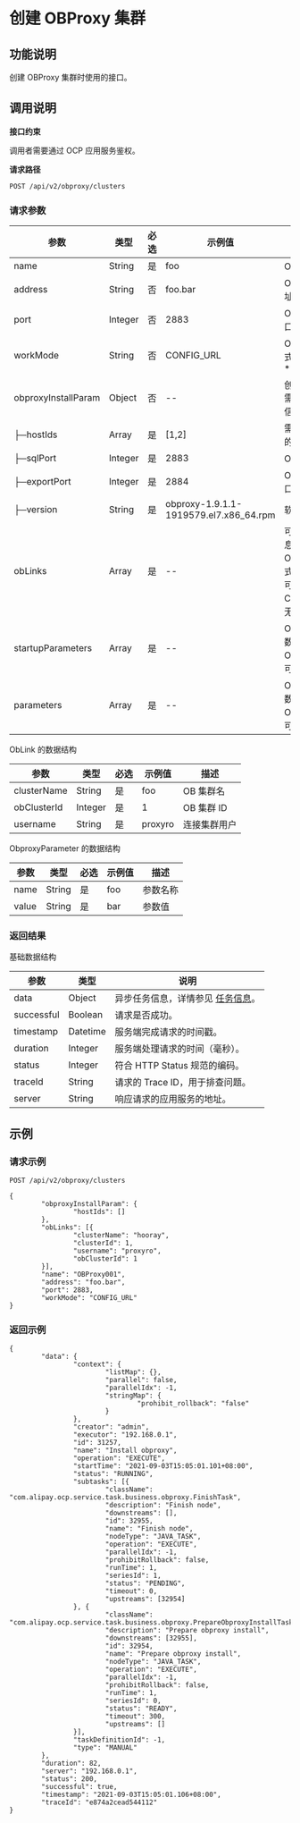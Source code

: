 创建 OBProxy 集群 
==================================



功能说明 
-------------------------

创建 OBProxy 集群时使用的接口。

调用说明 
-------------------------

**接口约束** 

调用者需要通过 OCP 应用服务鉴权。

**请求路径** 

`POST /api/v2/obproxy/clusters`

### 请求参数 




|         参数          |   类型    | 必选 |                  示例值                   |                                                                       描述                                                                       |
|---------------------|---------|----|----------------------------------------|------------------------------------------------------------------------------------------------------------------------------------------------|
| name                | String  | 是  | foo                                    | OBProxy 集群名                                                                                                                                    |
| address             | String  | 否  | foo.bar                                | OBProxy 集群访问地址                                                                                                                                 |
| port                | Integer | 否  | 2883                                   | OBProxy 集群访问端口                                                                                                                                 |
| workMode            | String  | 否  | CONFIG_URL                             | OBProxy 集群工作模式： * CONFIG_URL   * RS_LIST    |
| obproxyInstallParam | Object  | 否  | --                                     | 创建 OBProxy 集群时需要安装的 OBProxy 信息                                                                                                                 |
| ├─hostIds           | Array   | 是  | \[1,2\]                                | 需要被安装 OBProxy 的主机 ID                                                                                                                           |
| ├─sqlPort           | Integer | 是  | 2883                                   | OBProxy sql 端口                                                                                                                                 |
| ├─exportPort        | Integer | 是  | 2884                                   | OBProxy exproter 端口                                                                                                                            |
| ├─version           | String  | 是  | obproxy-1.9.1.1-1919579.el7.x86_64.rpm | 软件包版本                                                                                                                                          |
| obLinks             | Array   | 是  | --                                     | 可连接 OB 集群信息，数据结构见 ObLink。RS_LIST 模式下有且只能有一个可连接 OB 集群。CONFIG_URL 模式下无限制。                                                                        |
| startupParameters   | Array   | 是  | --                                     | OBProxy 启动参数，数据结构见 ObproxyParameter。可以为空数组。                                                                                                    |
| parameters          | Array   | 是  | --                                     | OBProxy 非启动参数，数据结构见 ObproxyParameter。可以为空数组。                                                                                                   |



ObLink 的数据结构


|     参数      |   类型    | 必选 |   示例值   |    描述    |
|-------------|---------|----|---------|----------|
| clusterName | String  | 是  | foo     | OB 集群名   |
| obClusterId | Integer | 是  | 1       | OB 集群 ID |
| username    | String  | 是  | proxyro | 连接集群用户   |



ObproxyParameter 的数据结构


|  参数   |   类型   | 必选 | 示例值 |  描述  |
|-------|--------|----|-----|------|
| name  | String | 是  | foo | 参数名称 |
| value | String | 是  | bar | 参数值  |



### 返回结果 

基础数据结构


|     参数     |    类型    |                                说明                                |
|------------|----------|------------------------------------------------------------------|
| data       | Object   | 异步任务信息，详情参见 [任务信息](/zh-CN/5.api-reference/15.api-appendix/1.task-information.md)。 |
| successful | Boolean  | 请求是否成功。                                                          |
| timestamp  | Datetime | 服务端完成请求的时间戳。                                                     |
| duration   | Integer  | 服务端处理请求的时间（毫秒）。                                                  |
| status     | Integer  | 符合 HTTP Status 规范的编码。                                            |
| traceId    | String   | 请求的 Trace ID，用于排查问题。                                             |
| server     | String   | 响应请求的应用服务的地址。                                                    |



示例 
-----------------------

### 请求示例 

`POST /api/v2/obproxy/clusters`

```unknow
{
        "obproxyInstallParam": {
                "hostIds": []
        },
        "obLinks": [{
                "clusterName": "hooray",
                "clusterId": 1,
                "username": "proxyro",
                "obClusterId": 1
        }],
        "name": "OBProxy001",
        "address": "foo.bar",
        "port": 2883,
        "workMode": "CONFIG_URL"
}
```



### 返回示例 

```unknow
{
        "data": {
                "context": {
                        "listMap": {},
                        "parallel": false,
                        "parallelIdx": -1,
                        "stringMap": {
                                "prohibit_rollback": "false"
                        }
                },
                "creator": "admin",
                "executor": "192.168.0.1",
                "id": 31257,
                "name": "Install obproxy",
                "operation": "EXECUTE",
                "startTime": "2021-09-03T15:05:01.101+08:00",
                "status": "RUNNING",
                "subtasks": [{
                        "className": "com.alipay.ocp.service.task.business.obproxy.FinishTask",
                        "description": "Finish node",
                        "downstreams": [],
                        "id": 32955,
                        "name": "Finish node",
                        "nodeType": "JAVA_TASK",
                        "operation": "EXECUTE",
                        "parallelIdx": -1,
                        "prohibitRollback": false,
                        "runTime": 1,
                        "seriesId": 1,
                        "status": "PENDING",
                        "timeout": 0,
                        "upstreams": [32954]
                }, {
                        "className": "com.alipay.ocp.service.task.business.obproxy.PrepareObproxyInstallTask",
                        "description": "Prepare obproxy install",
                        "downstreams": [32955],
                        "id": 32954,
                        "name": "Prepare obproxy install",
                        "nodeType": "JAVA_TASK",
                        "operation": "EXECUTE",
                        "parallelIdx": -1,
                        "prohibitRollback": false,
                        "runTime": 1,
                        "seriesId": 0,
                        "status": "READY",
                        "timeout": 300,
                        "upstreams": []
                }],
                "taskDefinitionId": -1,
                "type": "MANUAL"
        },
        "duration": 82,
        "server": "192.168.0.1",
        "status": 200,
        "successful": true,
        "timestamp": "2021-09-03T15:05:01.106+08:00",
        "traceId": "e874a2cead544112"
}
```


